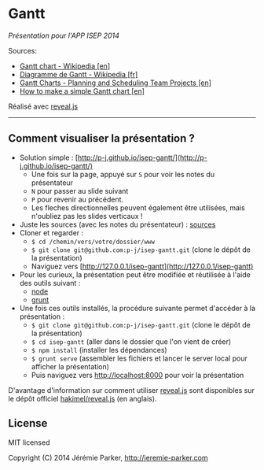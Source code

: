 # Gantt
*Présentation pour l'APP ISEP 2014*

Sources:
- [Gantt chart - Wikipedia [en]](http://en.wikipedia.org/wiki/Gantt_chart)
- [Diagramme de Gantt - Wikipedia [fr]](http://fr.wikipedia.org/wiki/Diagramme_de_Gantt)
- [Gantt Charts - Planning and Scheduling Team Projects [en]](http://www.mindtools.com/pages/article/newPPM_03.htm)
- [How to make a simple Gantt chart [en]](http://theresearchwhisperer.wordpress.com/2011/09/13/gantt-chart/)

Réalisé avec [reveal.js](https://github.com/hakimel/reveal.js)

---

## Comment visualiser la présentation ?
+ Solution simple : [http://p-j.github.io/isep-gantt/](http://p-j.github.io/isep-gantt/)
  + Une fois sur la page, appuyé sur `S` pour voir les notes du présentateur
   + `N` pour passer au slide suivant
   + `P` pour revenir au précédent.
   + Les fleches directionnelles peuvent également être utilisées, mais n'oubliez pas les slides verticaux !
+ Juste les sources (avec les notes du présentateur) : [sources](https://github.com/p-j/isep-gantt/blob/master/data/slides.md)
+ Cloner et regarder :
  + `$ cd /chemin/vers/votre/dossier/www`
  + `$ git clone git@github.com:p-j/isep-gantt.git` (clone le dépôt de la présentation)
  + Naviguez vers [http://127.0.0.1/isep-gantt](http://127.0.0.1/isep-gantt)
+ Pour les curieux, la présentation peut être modifiée et réutilisée à l'aide des outils suivant :
  + [node](http://nodejs.org/)
  + [grunt](http://gruntjs.com/getting-started#installing-the-cli)
+ Une fois ces outils installés, la procédure suivante permet d'accéder à la présentation :
  + `$ git clone git@github.com:p-j/isep-gantt.git` (clone le dépôt de la présentation)
  + `$ cd isep-gantt` (aller dans le dossier que l'on vient de créer)
  + `$ npm install` (installer les dépendances)
  + `$ grunt serve` (assembler les fichiers et lancer le server local pour afficher la présentation)
  + Puis naviguez vers [http://localhost:8000](http://localhost:8000) pour voir la présentation

D'avantage d'information sur comment utiliser [reveal.js](https://github.com/hakimel/reveal.js) sont disponibles sur le dépôt officiel [hakimel/reveal.js](https://github.com/hakimel/reveal.js) (en anglais).

## License
MIT licensed

Copyright (C) 2014 Jérémie Parker, http://jeremie-parker.com
